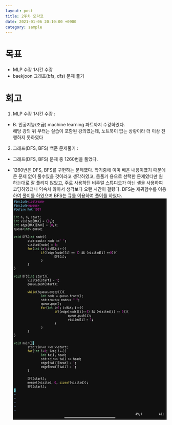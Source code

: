 ```yaml
---
layout: post
title: 2주차 모각코
date: 2021-01-06 20:10:00 +0900
category: sample
---
```

# 목표

+ MLP 수강 1시간 수강
+ baekjoon 그래프(bfs, dfs) 문제 풀기


# 회고

1. MLP 수강 1시간 수강 :
 - B. 인공지능(초급) machine learning 파트까지 수강하였다.  
 해당 강의 뒤 부터는 실습이 포함된 강의였는데, 노트북이 없는 상황이라 더 이상 진행하지 못하였다

2. 그래프(DFS, BFS) 백준 문제풀기 :
 - 그래프(DFS, BFS) 문제 중 1260번을 풀었다.
 

 - 1260번은 DFS, BFS를 구현하는 문제였다.
학기중에 이미 배운 내용이였기 때문에 큰 문제 없이 풀수있을 것이라고 생각하였고, 몸풀기 용으로 선택한 문제였디만 원하는대로 잘 풀리지 않았고, 주로 사용하던 비주얼 스튜디오가 아닌 셸을 사용하여 코딩하였더니 익숙치 않아서 생각보다 오랜 시간이 걸렸다.
DFS는 재귀함수를 이용하여 풀이를 하였으며 BFS는 큐를 이용하여 풀이를 하였다.
 ![캡처1](/public/img/9EF9C994-1599-48A1-B397-1D00CDF10B97.png)  
